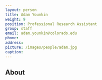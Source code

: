 ```yaml
---
layout: person
title: Adam Younkin
weight: 9
position: Professional Research Assistant
group: staff
email: adam.younkin@colorado.edu
phone:
address:
picture: /images/people/adam.jpg
caption:  
---
```



## About
